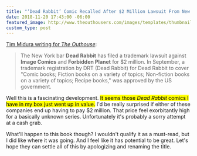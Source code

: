 ```yaml
---
title: "‘Dead Rabbit’ Comic Recalled After $2 Million Lawsuit From New York Pub"
date: 2018-11-20 17:43:00 -06:00
featured_image: http://www.theouthousers.com/images/templates/thumbnails/141567/deadrabbit_size3.jpg
custom_type: post
---
```


[Tim Midura writing for *The Outhouse*](http://www.theouthousers.com/index.php/news/141567-image-comics-and-forbidden-planet-sued-by-new-york-bar-dead-rabbit-for-2-million-over-trademark.html):

> The New York bar **Dead Rabbit** has filed a trademark lawsuit against **Image Comics** and **Forbidden Planet** for $2 million. In September, a trademark registration by DRT (Dead Rabbit) for Dead Rabbit to cover "Comic books; Fiction books on a variety of topics; Non-fiction books on a variety of topics; Recipe books," was approved by the US government.

Well this is a fascinating development. <mark>It seems those <em>Dead Rabbit</em> comics I have in my box just went up in value.</mark> I'd be really surprised if either of these companies end up having to pay $2 million. That price feel exorbitantly high for a basically unknown series. Unfortunately it's probably a sorry attempt at a cash grab.

What'll happen to this book though? I wouldn't qualify it as a must-read, but I did like where it was going. And I feel like it has potential to be great. Let's hope they can settle all of this by apologizing and renaming the title.
